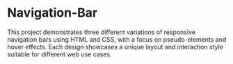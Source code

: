 # Navigation-Bar
This project demonstrates three different variations of responsive navigation bars using HTML and CSS, with a focus on pseudo-elements and hover effects. Each design showcases a unique layout and interaction style suitable for different web use cases.
